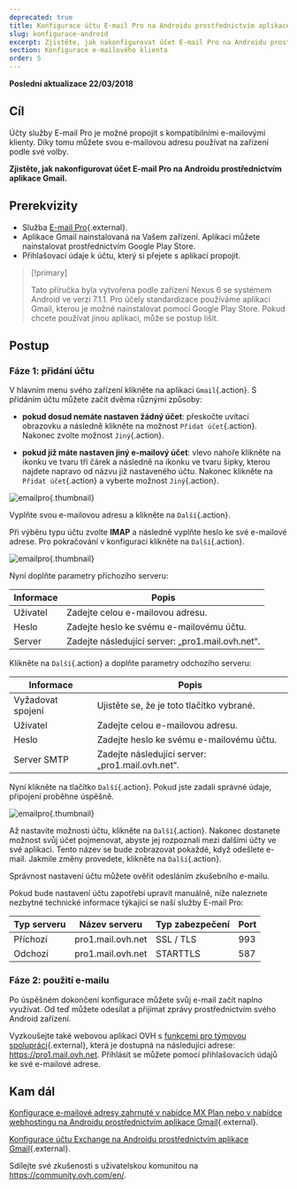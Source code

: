 ```yaml
---
deprecated: true
title: Konfigurace účtu E-mail Pro na Androidu prostřednictvím aplikace Gmail
slug: konfigurace-android
excerpt: Zjistěte, jak nakonfigurovat účet E-mail Pro na Androidu prostřednictvím aplikace Gmail
section: Konfigurace e-mailového klienta
order: 5
---
```


**Poslední aktualizace 22/03/2018**

## Cíl

Účty služby E-mail Pro je možné propojit s kompatibilními e-mailovými klienty. Díky tomu můžete svou e-mailovou adresu používat na zařízení podle své volby.

**Zjistěte, jak nakonfigurovat účet E-mail Pro na Androidu prostřednictvím aplikace Gmail.**

## Prerekvizity

- Služba [E-mail Pro](https://www.ovh.cz/emails/email-pro/){.external}.
- Aplikace Gmail nainstalovaná na Vašem zařízení. Aplikaci můžete nainstalovat prostřednictvím Google Play Store.
- Přihlašovací údaje k účtu, který si přejete s aplikací propojit.

> [!primary]
>
> Tato příručka byla vytvořena podle zařízení Nexus 6 se systémem Android ve verzi 7.1.1. Pro účely standardizace používáme aplikaci Gmail, kterou je možné nainstalovat pomocí Google Play Store. Pokud chcete používat jinou aplikaci, může se postup lišit.
>

## Postup

### Fáze 1: přidání účtu

V hlavním menu svého zařízení klikněte na aplikaci `Gmail`{.action}. S přidáním účtu můžete začít dvěma různými způsoby:

- **pokud dosud nemáte nastaven žádný účet**: přeskočte uvítací obrazovku a následně klikněte na možnost `Přidat účet`{.action}. Nakonec zvolte možnost `Jiný`{.action}. 

- **pokud již máte nastaven jiný e-mailový účet**: vlevo nahoře klikněte na ikonku ve tvaru tří čárek a následně na ikonku ve tvaru šipky, kterou najdete napravo od názvu již nastaveného účtu. Nakonec klikněte na `Přidat účet`{.action} a vyberte možnost `Jiný`{.action}. 

![emailpro](images/configuration-email-pro-gmail-application-android-step1.png){.thumbnail}

Vyplňte svou e-mailovou adresu a klikněte na `Další`{.action}.

Při výběru typu účtu zvolte **IMAP** a následně vyplňte heslo ke své e-mailové adrese. Pro pokračování v konfiguraci klikněte na `Další`{.action}.

![emailpro](images/configuration-email-pro-gmail-application-android-step2.png){.thumbnail}

Nyní doplňte parametry příchozího serveru:

|Informace|Popis| 
|---|---| 
|Uživatel|Zadejte celou e-mailovou adresu.|  
|Heslo|Zadejte heslo ke svému e-mailovému účtu.|
|Server|Zadejte následující server: „pro1.mail.ovh.net“.|

Klikněte na `Další`{.action} a doplňte parametry odchozího serveru:

|Informace|Popis| 
|---|---| 
|Vyžadovat spojení|Ujistěte se, že je toto tlačítko vybrané.|
|Uživatel|Zadejte celou e-mailovou adresu.|  
|Heslo|Zadejte heslo ke svému e-mailovému účtu.|
|Server SMTP|Zadejte následující server: „pro1.mail.ovh.net“.|

Nyní klikněte na tlačítko `Další`{.action}. Pokud jste zadali správné údaje, připojení proběhne úspěšně.

![emailpro](images/configuration-email-pro-gmail-application-android-step3.png){.thumbnail}

Až nastavíte možnosti účtu, klikněte na `Další`{.action}. Nakonec dostanete možnost svůj účet pojmenovat, abyste jej rozpoznali mezi dalšími účty ve své aplikaci. Tento název se bude zobrazovat pokaždé, když odešlete e-mail. Jakmile změny provedete, klikněte na `Další`{.action}.

Správnost nastavení účtu můžete ověřit odesláním zkušebního e-mailu.

Pokud bude nastavení účtu zapotřebí upravit manuálně, níže naleznete nezbytné technické informace týkající se naší služby E-mail Pro:

|Typ serveru|Název serveru|Typ zabezpečení|Port|
|---|---|---|---|
|Příchozí|pro1.mail.ovh.net|SSL / TLS|993|
|Odchozí|pro1.mail.ovh.net|STARTTLS|587|

### Fáze 2: použití e-mailu

Po úspěšném dokončení konfigurace můžete svůj e-mail začít naplno využívat. Od teď můžete odesílat a přijímat zprávy prostřednictvím svého Android zařízení.

Vyzkoušejte také webovou aplikaci OVH s [funkcemi pro týmovou spolupráci](https://www.ovh.cz/emails/){.external}, která je dostupná na následující adrese: <https://pro1.mail.ovh.net>. Přihlásit se můžete pomocí přihlašovacích údajů ke své e-mailové adrese.

## Kam dál

[Konfigurace e-mailové adresy zahrnuté v nabídce MX Plan nebo v nabídce webhostingu  na Androidu prostřednictvím aplikace Gmail](https://docs.ovh.com/cz/cs/emails/konfigurace-android/){.external}.

[Konfigurace účtu Exchange na Androidu prostřednictvím aplikace Gmail](https://docs.ovh.com/cz/cs/microsoft-collaborative-solutions/konfigurace-android/){.external}.

Sdílejte své zkušenosti s uživatelskou komunitou na <https://community.ovh.com/en/>.